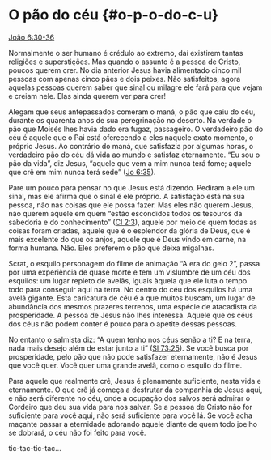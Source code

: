 # O pão do céu {#o-p-o-do-c-u}

[João 6:30-36](http://bibliaonline.com.br/acf/jo/6/30-36)

Normalmente o ser humano é crédulo ao extremo, daí existirem tantas religiões e superstições. Mas quando o assunto é a pessoa de Cristo, poucos querem crer. No dia anterior Jesus havia alimentado cinco mil pessoas com apenas cinco pães e dois peixes. Não satisfeitos, agora aquelas pessoas querem saber que sinal ou milagre ele fará para que vejam e creiam nele. Elas ainda querem ver para crer!

Alegam que seus antepassados comeram o maná, o pão que caiu do céu, durante os quarenta anos de sua peregrinação no deserto. Na verdade o pão que Moisés lhes havia dado era fugaz, passageiro. O verdadeiro pão do céu é aquele que o Pai está oferecendo a eles naquele exato momento, o próprio Jesus. Ao contrário do maná, que satisfazia por algumas horas, o verdadeiro pão do céu dá vida ao mundo e satisfaz eternamente. “Eu sou o pão da vida”, diz Jesus, “aquele que vem a mim nunca terá fome; aquele que crê em mim nunca terá sede” ([Jo 6:35](http://bibliaonline.com.br/acf/jo/6/35)).

Pare um pouco para pensar no que Jesus está dizendo. Pediram a ele um sinal, mas ele afirma que o sinal é ele próprio. A satisfação está na sua pessoa, não nas coisas que ele possa fazer. Mas eles não querem Jesus, não querem aquele em quem “estão escondidos todos os tesouros da sabedoria e do conhecimento” ([Cl 2:3](http://bibliaonline.com.br/acf/cl/2/3)), aquele por meio de quem todas as coisas foram criadas, aquele que é o esplendor da glória de Deus, que é mais excelente do que os anjos, aquele que é Deus vindo em carne, na forma humana. Não. Eles preferem o pão que deixa migalhas.

Scrat, o esquilo personagem do filme de animação “A era do gelo 2”, passa por uma experiência de quase morte e tem um vislumbre de um céu dos esquilos: um lugar repleto de avelãs, iguais àquela que ele luta o tempo todo para conseguir aqui na terra. No centro do céu dos esquilos há uma avelã gigante. Esta caricatura de céu é a que muitos buscam, um lugar de abundância dos mesmos prazeres terrenos, uma espécie de atacadista da prosperidade. A pessoa de Jesus não lhes interessa. Aquele que os céus dos céus não podem conter é pouco para o apetite dessas pessoas.

No entanto o salmista diz: “A quem tenho nos céus senão a ti? E na terra, nada mais desejo além de estar junto a ti” ([Sl 73:25](http://bibliaonline.com.br/acf/sl/73/25)). Se você busca por prosperidade, pelo pão que não pode satisfazer eternamente, não é Jesus que você quer. Você quer uma grande avelã, como o esquilo do filme.

Para aquele que realmente crê, Jesus é plenamente suficiente, nesta vida e eternamente. O que crê já começa a desfrutar da companhia de Jesus aqui, e não será diferente no céu, onde a ocupação dos salvos será admirar o Cordeiro que deu sua vida para nos salvar. Se a pessoa de Cristo não for suficiente para você aqui, não será suficiente para você lá. Se você acha maçante passar a eternidade adorando aquele diante de quem todo joelho se dobrará, o céu não foi feito para você.

tic-tac-tic-tac...